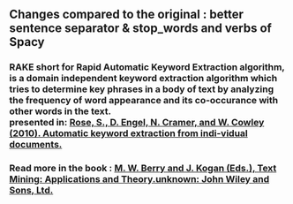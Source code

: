 ## Changes compared to the original : better sentence separator & stop_words and verbs of Spacy

### RAKE short for Rapid Automatic Keyword Extraction algorithm, is a domain independent keyword extraction algorithm which tries to determine key phrases in a body of text by analyzing the frequency of word appearance and its co-occurance with other words in the text. <br> presented in: [Rose, S., D. Engel, N. Cramer, and W. Cowley (2010). Automatic keyword extraction from indi-vidual documents.](https://www.researchgate.net/publication/227988510_Automatic_Keyword_Extraction_from_Individual_Documents)


### Read more in the book : [M. W. Berry and J. Kogan (Eds.), Text Mining: Applications and Theory.unknown: John Wiley and Sons, Ltd.](https://www.wiley.com/en-us/Text+Mining%3A+Applications+and+Theory-p-9780470749821)